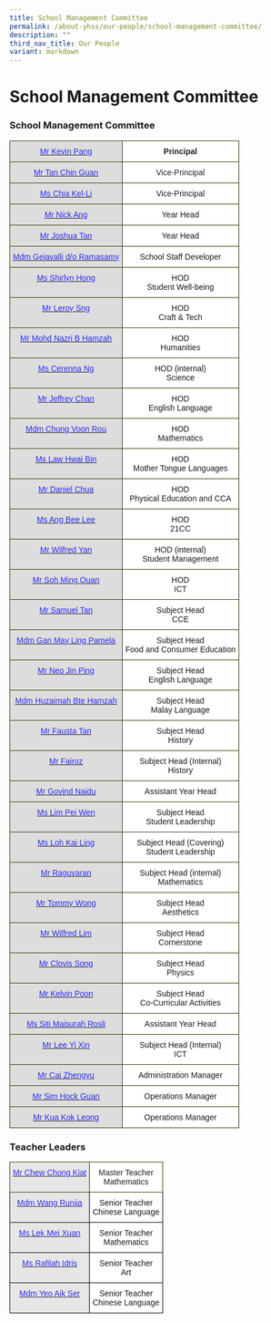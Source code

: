 ```yaml
---
title: School Management Committee
permalink: /about-yhss/our-people/school-management-committee/
description: ""
third_nav_title: Our People
variant: markdown
---
```

# **School Management Committee**


### School Management Committee

<table style="border-collapse:collapse;border-spacing:0" class="tg"><thead><tr><th style="background-color:#DDD;border-color:#343300;border-style:solid;border-width:1px;color:#2828FF;font-family:Arial, sans-serif;font-size:14px;font-weight:bold;overflow:hidden;padding:10px 5px;text-align:center;vertical-align:top;word-break:normal"><a href="mailto:YUHUA_SS@moe.edu.sg"><span style="font-weight:400;text-decoration:none;color:#2828FF">Mr Kevin Pang</span></a></th><th style="background-color:#FFF;border-color:#343300;border-style:solid;border-width:1px;color:#222;font-family:Arial, sans-serif;font-size:14px;font-weight:bold;overflow:hidden;padding:10px 5px;text-align:center;vertical-align:top;word-break:normal">Principal</th></tr></thead><tbody><tr><td style="background-color:#DDD;border-color:#343300;border-style:solid;border-width:1px;color:#2828FF;font-family:Arial, sans-serif;font-size:14px;font-weight:bold;overflow:hidden;padding:10px 5px;text-align:center;vertical-align:top;word-break:normal"><a href="mailto:YUHUA_SS@moe.edu.sg"><span style="font-weight:400;text-decoration:none;color:#2828FF">Mr Tan Chin Guan</span></a></td><td style="background-color:#FFF;border-color:#343300;border-style:solid;border-width:1px;color:#222222;font-family:Arial, sans-serif;font-size:14px;overflow:hidden;padding:10px 5px;text-align:center;vertical-align:top;word-break:normal">Vice-Principal</td></tr><tr><td style="background-color:#DDD;border-color:#343300;border-style:solid;border-width:1px;color:#2828FF;font-family:Arial, sans-serif;font-size:14px;overflow:hidden;padding:10px 5px;text-align:center;vertical-align:top;word-break:normal"><a href="mailto:YUHUA_SS@moe.edu.sg"><span style="font-weight:400;text-decoration:none;color:#2828FF">Ms Chia Kel-Li</span></a></td><td style="background-color:#FFF;border-color:#343300;border-style:solid;border-width:1px;font-family:Arial, sans-serif;font-size:14px;overflow:hidden;padding:10px 5px;text-align:center;vertical-align:top;word-break:normal">Vice-Principal</td></tr><tr><td style="background-color:#DDD;border-color:#343300;border-style:solid;border-width:1px;color:#2828FF;font-family:Arial, sans-serif;font-size:14px;overflow:hidden;padding:10px 5px;text-align:center;vertical-align:top;word-break:normal"><a href="mailto:ANG_GEOK_LIN@moe.edu.sg"><span style="font-weight:400;text-decoration:none;color:#2828FF">Mr Nick Ang</span></a></td><td style="background-color:#FFF;border-color:#343300;border-style:solid;border-width:1px;font-family:Arial, sans-serif;font-size:14px;overflow:hidden;padding:10px 5px;text-align:center;vertical-align:top;word-break:normal">Year Head </td></tr><tr><td style="background-color:#DDD;border-color:#343300;border-style:solid;border-width:1px;color:#2828FF;font-family:Arial, sans-serif;font-size:14px;overflow:hidden;padding:10px 5px;text-align:center;vertical-align:top;word-break:normal"><a href="mailto:TAN_CHEK_HENG@moe.edu.sg"><span style="font-weight:400;text-decoration:none;color:#2828FF">Mr Joshua Tan</span></a></td><td style="background-color:#FFF;border-color:#343300;border-style:solid;border-width:1px;font-family:Arial, sans-serif;font-size:14px;overflow:hidden;padding:10px 5px;text-align:center;vertical-align:top;word-break:normal">Year Head</td></tr><tr><td style="background-color:#DDD;border-color:#343300;border-style:solid;border-width:1px;color:#2828FF;font-family:Arial, sans-serif;font-size:14px;overflow:hidden;padding:10px 5px;text-align:center;vertical-align:top;word-break:normal"><a href="mailto:GEJAVALLI_RAMASAMY@moe.edu.sg"><span style="font-weight:400;text-decoration:none;color:#2828FF">Mdm Gejavalli d/o Ramasamy </span></a></td><td style="background-color:#FFF;border-color:#343300;border-style:solid;border-width:1px;font-family:Arial, sans-serif;font-size:14px;overflow:hidden;padding:10px 5px;text-align:center;vertical-align:top;word-break:normal">School Staff Developer </td></tr><tr><td style="background-color:#DDD;border-color:#343300;border-style:solid;border-width:1px;font-family:Arial, sans-serif;font-size:14px;overflow:hidden;padding:10px 5px;text-align:center;vertical-align:top;word-break:normal"> <a href="mailto:HONG_WEI_LI@moe.edu.sg"><span style="font-weight:400;text-decoration:none;color:#2828FF">Ms Shirlyn Hong</span></a></td><td style="background-color:#FFF;border-color:#343300;border-style:solid;border-width:1px;font-family:Arial, sans-serif;font-size:14px;overflow:hidden;padding:10px 5px;text-align:center;vertical-align:top;word-break:normal">HOD<br>Student Well-being </td></tr><tr><td style="background-color:#DDD;border-color:#343300;border-style:solid;border-width:1px;color:#2828FF;font-family:Arial, sans-serif;font-size:14px;overflow:hidden;padding:10px 5px;text-align:center;vertical-align:top;word-break:normal"><a href="mailto:SNG_WEE_YOKE@moe.edu.sg"><span style="font-weight:400;text-decoration:none;color:#2828FF">  Mr Leroy Sng</span></a></td><td style="background-color:#FFF;border-color:#343300;border-style:solid;border-width:1px;font-family:Arial, sans-serif;font-size:14px;overflow:hidden;padding:10px 5px;text-align:center;vertical-align:top;word-break:normal"> HOD<br>Craft &amp; Tech</td></tr><tr><td style="background-color:#DDD;border-color:#343300;border-style:solid;border-width:1px;color:#2828FF;font-family:Arial, sans-serif;font-size:14px;overflow:hidden;padding:10px 5px;text-align:center;vertical-align:top;word-break:normal"><a href="mailto:MOHAMED_NAZRI_HAMZAH@moe.edu.sg"><span style="font-weight:400;text-decoration:none;color:#2828FF">Mr Mohd Nazri B Hamzah </span></a></td><td style="background-color:#FFF;border-color:#343300;border-style:solid;border-width:1px;font-family:Arial, sans-serif;font-size:14px;overflow:hidden;padding:10px 5px;text-align:center;vertical-align:top;word-break:normal">HOD <br>Humanities </td></tr><tr><td style="background-color:#DDD;border-color:#343300;border-style:solid;border-width:1px;color:#2828FF;font-family:Arial, sans-serif;font-size:14px;overflow:hidden;padding:10px 5px;text-align:center;vertical-align:top;word-break:normal"><a href="mailto:NG_YIH_LIN_CERENNA@moe.edu.sg"><span style="font-weight:400;text-decoration:none;color:#2828FF">Ms Cerenna Ng</span></a></td><td style="background-color:#FFF;border-color:#343300;border-style:solid;border-width:1px;font-family:Arial, sans-serif;font-size:14px;overflow:hidden;padding:10px 5px;text-align:center;vertical-align:top;word-break:normal"> HOD (internal)<br>Science </td></tr><tr><td style="background-color:#DDD;border-color:#343300;border-style:solid;border-width:1px;color:#2828FF;font-family:Arial, sans-serif;font-size:14px;overflow:hidden;padding:10px 5px;text-align:center;vertical-align:top;word-break:normal"><a href="mailto:CHAN_KAH_WAI_JEFFREY@moe.edu.sg"><span style="font-weight:400;text-decoration:none;color:#2828FF">Mr Jeffrey Chan</span></a></td><td style="background-color:#FFF;border-color:#343300;border-style:solid;border-width:1px;font-family:Arial, sans-serif;font-size:14px;overflow:hidden;padding:10px 5px;text-align:center;vertical-align:top;word-break:normal"> HOD<br>English Language</td></tr><tr><td style="background-color:#DDD;border-color:#343300;border-style:solid;border-width:1px;font-family:Arial, sans-serif;font-size:14px;overflow:hidden;padding:10px 5px;text-align:center;vertical-align:top;word-break:normal"> <a href="mailto:CHUNG_VOON_ROU@moe.edu.sg"><span style="font-weight:400;text-decoration:none;color:#2828FF">Mdm Chung Voon Rou</span></a></td><td style="background-color:#FFF;border-color:#343300;border-style:solid;border-width:1px;font-family:Arial, sans-serif;font-size:14px;overflow:hidden;padding:10px 5px;text-align:center;vertical-align:top;word-break:normal"> HOD<br>Mathematics  </td></tr><tr><td style="background-color:#DDD;border-color:#343300;border-style:solid;border-width:1px;color:#2828FF;font-family:Arial, sans-serif;font-size:14px;overflow:hidden;padding:10px 5px;text-align:center;vertical-align:top;word-break:normal"><a href="mailto:LAW_HWAI_BIN@moe.edu.sg"><span style="font-weight:400;text-decoration:none;color:#2828FF">Ms Law Hwai Bin</span></a> </td><td style="background-color:#FFF;border-color:#343300;border-style:solid;border-width:1px;font-family:Arial, sans-serif;font-size:14px;overflow:hidden;padding:10px 5px;text-align:center;vertical-align:top;word-break:normal"> HOD<br>Mother Tongue Languages</td></tr><tr><td style="background-color:#DDD;border-color:#343300;border-style:solid;border-width:1px;color:#2828FF;font-family:Arial, sans-serif;font-size:14px;overflow:hidden;padding:10px 5px;text-align:center;vertical-align:top;word-break:normal"><a href="mailto:DANIEL_CHUA@moe.edu.sg"><span style="font-weight:400;text-decoration:none;color:#2828FF"> Mr Daniel Chua</span></a></td><td style="background-color:#FFF;border-color:#343300;border-style:solid;border-width:1px;font-family:Arial, sans-serif;font-size:14px;overflow:hidden;padding:10px 5px;text-align:center;vertical-align:top;word-break:normal">HOD<br>Physical Education and CCA</td></tr><tr><td style="background-color:#DDD;border-color:#343300;border-style:solid;border-width:1px;color:#2828FF;font-family:Arial, sans-serif;font-size:14px;overflow:hidden;padding:10px 5px;text-align:center;vertical-align:top;word-break:normal"><a href="mailto:ANG_BEE_LEE@moe.edu.sg"><span style="font-weight:400;text-decoration:none;color:#2828FF"> Ms Ang Bee Lee</span></a></td><td style="background-color:#FFF;border-color:#343300;border-style:solid;border-width:1px;font-family:Arial, sans-serif;font-size:14px;overflow:hidden;padding:10px 5px;text-align:center;vertical-align:top;word-break:normal">HOD<br>21CC</td></tr><tr><td style="background-color:#DDD;border-color:#343300;border-style:solid;border-width:1px;color:#2828FF;font-family:Arial, sans-serif;font-size:14px;overflow:hidden;padding:10px 5px;text-align:center;vertical-align:top;word-break:normal"><a href="mailto:wilfred_yan@moe.edu.sg"><span style="font-weight:400;text-decoration:none;color:#2828FF">Mr Wilfred Yan</span></a></td><td style="background-color:#FFF;border-color:#343300;border-style:solid;border-width:1px;font-family:Arial, sans-serif;font-size:14px;overflow:hidden;padding:10px 5px;text-align:center;vertical-align:top;word-break:normal">HOD (internal)<br>Student Management</td></tr><tr><td style="background-color:#DDD;border-color:#343300;border-style:solid;border-width:1px;color:#2828FF;font-family:Arial, sans-serif;font-size:14px;overflow:hidden;padding:10px 5px;text-align:center;vertical-align:top;word-break:normal"><a href="mailto:Soh_Ming_Quan@moe.edu.sg"><span style="font-weight:400;text-decoration:none;color:#2828FF">Mr Soh Ming Quan</span></a></td><td style="background-color:#FFF;border-color:#343300;border-style:solid;border-width:1px;font-family:Arial, sans-serif;font-size:14px;overflow:hidden;padding:10px 5px;text-align:center;vertical-align:top;word-break:normal">HOD<br>ICT</td></tr><tr><td style="background-color:#DDD;border-color:#343300;border-style:solid;border-width:1px;color:#2828FF;font-family:Arial, sans-serif;font-size:14px;overflow:hidden;padding:10px 5px;text-align:center;vertical-align:top;word-break:normal"><a href="mailto:TAN_SHENG_YAN_SAMUEL@moe.edu.sg"><span style="font-weight:400;text-decoration:none;color:#2828FF">Mr Samuel Tan</span></a></td><td style="background-color:#FFF;border-color:#343300;border-style:solid;border-width:1px;font-family:Arial, sans-serif;font-size:14px;overflow:hidden;padding:10px 5px;text-align:center;vertical-align:top;word-break:normal">Subject Head<br>CCE</td></tr><tr><td style="background-color:#DDD;border-color:#343300;border-style:solid;border-width:1px;color:#2828FF;font-family:Arial, sans-serif;font-size:14px;overflow:hidden;padding:10px 5px;text-align:center;vertical-align:top;word-break:normal"><a href="mailto:GAN_MAY_LING_PAMELA@moe.edu.sg"><span style="font-weight:400;text-decoration:none;color:#2828FF">Mdm Gan May Ling Pamela</span></a></td><td style="background-color:#FFF;border-color:#343300;border-style:solid;border-width:1px;font-family:Arial, sans-serif;font-size:14px;overflow:hidden;padding:10px 5px;text-align:center;vertical-align:top;word-break:normal">Subject Head<br>Food and Consumer Education</td></tr><tr><td style="background-color:#DDD;border-color:#343300;border-style:solid;border-width:1px;color:#2828FF;font-family:Arial, sans-serif;font-size:14px;overflow:hidden;padding:10px 5px;text-align:center;vertical-align:top;word-break:normal"><a href="mailto:NEO_JIN_PING@moe.edu.sg"><span style="font-weight:400;text-decoration:none;color:#2828FF">Mr Neo Jin Ping</span></a></td><td style="background-color:#FFF;border-color:#343300;border-style:solid;border-width:1px;font-family:Arial, sans-serif;font-size:14px;overflow:hidden;padding:10px 5px;text-align:center;vertical-align:top;word-break:normal">  Subject Head <br>English Language </td></tr><tr><td style="background-color:#DDD;border-color:#343300;border-style:solid;border-width:1px;color:#2828FF;font-family:Arial, sans-serif;font-size:14px;overflow:hidden;padding:10px 5px;text-align:center;vertical-align:top;word-break:normal"><a href="mailto:HUZAIMAH_HAMZAH@moe.edu.sg"><span style="font-weight:400;text-decoration:none;color:#2828FF">Mdm Huzaimah Bte Hamzah </span></a></td><td style="background-color:#FFF;border-color:#343300;border-style:solid;border-width:1px;font-family:Arial, sans-serif;font-size:14px;overflow:hidden;padding:10px 5px;text-align:center;vertical-align:top;word-break:normal">Subject Head<br>Malay Language </td></tr><tr><td style="background-color:#DDD;border-color:#343300;border-style:solid;border-width:1px;color:#2828FF;font-family:Arial, sans-serif;font-size:14px;overflow:hidden;padding:10px 5px;text-align:center;vertical-align:top;word-break:normal"><a href="mailto:TAN_YU_MENG_FAUSTA@moe.edu.sg"><span style="font-weight:400;text-decoration:none;color:#2828FF">Mr Fausta Tan </span></a></td><td style="background-color:#FFF;border-color:#343300;border-style:solid;border-width:1px;font-family:Arial, sans-serif;font-size:14px;overflow:hidden;padding:10px 5px;text-align:center;vertical-align:top;word-break:normal">Subject Head<br>History </td></tr><tr><td style="background-color:#DDD;border-color:#343300;border-style:solid;border-width:1px;color:#2828FF;font-family:Arial, sans-serif;font-size:14px;overflow:hidden;padding:10px 5px;text-align:center;vertical-align:top;word-break:normal"><a href="mailto:muhamad_fairoz@moe.edu.sg"><span style="font-weight:400;text-decoration:none;color:#2828FF">Mr Fairoz </span></a></td><td style="background-color:#FFF;border-color:#343300;border-style:solid;border-width:1px;font-family:Arial, sans-serif;font-size:14px;overflow:hidden;padding:10px 5px;text-align:center;vertical-align:top;word-break:normal">Subject Head (Internal)<br>History </td></tr><tr><td style="background-color:#DDD;border-color:#343300;border-style:solid;border-width:1px;color:#2828FF;font-family:Arial, sans-serif;font-size:14px;overflow:hidden;padding:10px 5px;text-align:center;vertical-align:top;word-break:normal"><a href="mailto:GOVINDARAJULU_NAIDU@moe.edu.sg"><span style="font-weight:400;text-decoration:none;color:#2828FF">Mr Govind Naidu</span></a></td><td style="background-color:#FFF;border-color:#343300;border-style:solid;border-width:1px;font-family:Arial, sans-serif;font-size:14px;overflow:hidden;padding:10px 5px;text-align:center;vertical-align:top;word-break:normal">Assistant Year Head</td></tr><tr><td style="background-color:#DDD;border-color:#343300;border-style:solid;border-width:1px;color:#2828FF;font-family:Arial, sans-serif;font-size:14px;overflow:hidden;padding:10px 5px;text-align:center;vertical-align:top;word-break:normal"><a href="mailto:lim_pei_wen_c@moe.edu.sg"><span style="font-weight:400;text-decoration:none;color:#2828FF">Ms Lim Pei Wen</span></a></td><td style="background-color:#FFF;border-color:#343300;border-style:solid;border-width:1px;font-family:Arial, sans-serif;font-size:14px;overflow:hidden;padding:10px 5px;text-align:center;vertical-align:top;word-break:normal">Subject Head<br>Student Leadership</td></tr><tr><td style="background-color:#DDD;border-color:#343300;border-style:solid;border-width:1px;color:#2828FF;font-family:Arial, sans-serif;font-size:14px;overflow:hidden;padding:10px 5px;text-align:center;vertical-align:top;word-break:normal"><a href="mailto:LOH_KAI_LING@moe.edu.sg"><span style="font-weight:400;text-decoration:none;color:#2828FF">Ms Loh Kai Ling</span></a></td><td style="background-color:#FFF;border-color:#343300;border-style:solid;border-width:1px;font-family:Arial, sans-serif;font-size:14px;overflow:hidden;padding:10px 5px;text-align:center;vertical-align:top;word-break:normal">Subject Head (Covering)<br>Student Leadership</td></tr>         

<tr><td style="background-color:#DDD;border-color:#343300;border-style:solid;border-width:1px;color:#2828FF;font-family:Arial, sans-serif;font-size:14px;overflow:hidden;padding:10px 5px;text-align:center;vertical-align:top;word-break:normal"><a href="mailto:RAGUVARAN_RAJANDERAN@moe.edu.sg"><span style="font-weight:400;text-decoration:none;color:#2828FF">Mr Raguvaran</span></a></td><td style="background-color:#FFF;border-color:#343300;border-style:solid;border-width:1px;font-family:Arial, sans-serif;font-size:14px;overflow:hidden;padding:10px 5px;text-align:center;vertical-align:top;word-break:normal">Subject Head (internal)<br>Mathematics</td></tr><tr><td style="background-color:#DDD;border-color:#343300;border-style:solid;border-width:1px;color:#2828FF;font-family:Arial, sans-serif;font-size:14px;overflow:hidden;padding:10px 5px;text-align:center;vertical-align:top;word-break:normal"><a href="mailto:tommy_wong@moe.edu.sg"><span style="font-weight:400;text-decoration:none;color:#2828FF">Mr Tommy Wong</span></a></td><td style="background-color:#FFF;border-color:#343300;border-style:solid;border-width:1px;font-family:Arial, sans-serif;font-size:14px;overflow:hidden;padding:10px 5px;text-align:center;vertical-align:top;word-break:normal">Subject Head<br>Aesthetics</td></tr><tr><td style="background-color:#DDD;border-color:#343300;border-style:solid;border-width:1px;color:#2828FF;font-family:Arial, sans-serif;font-size:14px;overflow:hidden;padding:10px 5px;text-align:center;vertical-align:top;word-break:normal"><a href="mailto:LIM_PENG_LIM_WILFRED@moe.edu.sg"><span style="font-weight:400;text-decoration:none;color:#2828FF">Mr Wilfred Lim</span></a></td><td style="background-color:#FFF;border-color:#343300;border-style:solid;border-width:1px;font-family:Arial, sans-serif;font-size:14px;overflow:hidden;padding:10px 5px;text-align:center;vertical-align:top;word-break:normal">Subject Head <br>Cornerstone</td></tr><tr><td style="background-color:#DDD;border-color:#343300;border-style:solid;border-width:1px;color:#2828FF;font-family:Arial, sans-serif;font-size:14px;overflow:hidden;padding:10px 5px;text-align:center;vertical-align:top;word-break:normal"><a href="mailto:SONG_SHENG_YANG_CLOVIS@moe.edu.sg"><span style="font-weight:400;text-decoration:none;color:#2828FF">Mr Clovis Song</span></a></td><td style="background-color:#FFF;border-color:#343300;border-style:solid;border-width:1px;font-family:Arial, sans-serif;font-size:14px;overflow:hidden;padding:10px 5px;text-align:center;vertical-align:top;word-break:normal">Subject Head<br>Physics</td></tr><tr><td style="background-color:#DDD;border-color:#343300;border-style:solid;border-width:1px;color:#2828FF;font-family:Arial, sans-serif;font-size:14px;overflow:hidden;padding:10px 5px;text-align:center;vertical-align:top;word-break:normal"><a href="mailto:"><span style="font-weight:400;text-decoration:none;color:#2828FF">Mr Kelvin Poon</span></a></td><td style="background-color:#FFF;border-color:#343300;border-style:solid;border-width:1px;font-family:Arial, sans-serif;font-size:14px;overflow:hidden;padding:10px 5px;text-align:center;vertical-align:top;word-break:normal">Subject Head<br>Co-Curricular Activities</td></tr><tr><td style="background-color:#DDD;border-color:#343300;border-style:solid;border-width:1px;color:#2828FF;font-family:Arial, sans-serif;font-size:14px;overflow:hidden;padding:10px 5px;text-align:center;vertical-align:top;word-break:normal"><a href="mailto:SITI_MAISURAH_ROSLI@moe.edu.sg"><span style="font-weight:400;text-decoration:none;color:#2828FF">Ms Siti Maisurah Rosli </span></a></td><td style="background-color:#FFF;border-color:#343300;border-style:solid;border-width:1px;font-family:Arial, sans-serif;font-size:14px;overflow:hidden;padding:10px 5px;text-align:center;vertical-align:top;word-break:normal">Assistant Year Head </td></tr><tr><td style="background-color:#DDD;border-color:#343300;border-style:solid;border-width:1px;color:#2828FF;font-family:Arial, sans-serif;font-size:14px;overflow:hidden;padding:10px 5px;text-align:center;vertical-align:top;word-break:normal"><a href="mailto:yi_xin_lee@moe.edu.sg"><span style="font-weight:400;text-decoration:none;color:#2828FF">Mr Lee Yi Xin</span></a></td><td style="background-color:#FFF;border-color:#343300;border-style:solid;border-width:1px;font-family:Arial, sans-serif;font-size:14px;overflow:hidden;padding:10px 5px;text-align:center;vertical-align:top;word-break:normal">Subject Head (Internal)<br>ICT</td></tr><tr><td style="background-color:#DDD;border-color:#343300;border-style:solid;border-width:1px;font-family:Arial, sans-serif;font-size:14px;overflow:hidden;padding:10px 5px;text-align:center;vertical-align:top;word-break:normal"> <a href="mailto:cai_zhengyu@moe.edu.sg"><span style="font-weight:400;text-decoration:none;color:#2828FF">Mr Cai Zhengyu</span></a></td><td style="background-color:#FFF;border-color:#343300;border-style:solid;border-width:1px;font-family:Arial, sans-serif;font-size:14px;overflow:hidden;padding:10px 5px;text-align:center;vertical-align:top;word-break:normal">Administration Manager </td></tr><tr><td style="background-color:#DDD;border-color:#343300;border-style:solid;border-width:1px;color:#2828FF;font-family:Arial, sans-serif;font-size:14px;overflow:hidden;padding:10px 5px;text-align:center;vertical-align:top;word-break:normal"><a href="mailto:sim_hock_guan@moe.edu.sg"><span style="font-weight:400;text-decoration:none;color:#2828FF">Mr Sim Hock Guan </span></a></td><td style="background-color:#FFF;border-color:#343300;border-style:solid;border-width:1px;font-family:Arial, sans-serif;font-size:14px;overflow:hidden;padding:10px 5px;text-align:center;vertical-align:top;word-break:normal">Operations Manager</td></tr><tr><td style="background-color:#DDD;border-color:#343300;border-style:solid;border-width:1px;color:#2828FF;font-family:Arial, sans-serif;font-size:14px;overflow:hidden;padding:10px 5px;text-align:center;vertical-align:top;word-break:normal"><a href="mailto:kua_kok_leong_a@moe.edu.sg"><span style="font-weight:400;text-decoration:none;color:#2828FF">Mr Kua Kok Leong </span></a></td><td style="background-color:#FFF;border-color:#343300;border-style:solid;border-width:1px;font-family:Arial, sans-serif;font-size:14px;overflow:hidden;padding:10px 5px;text-align:center;vertical-align:top;word-break:normal">Operations Manager</td></tr></tbody></table>

### Teacher Leaders

<table style="border-collapse:collapse;border-spacing:0" class="tg"><thead><tr><th style="background-color:#E7E6E6;border-color:#343300;border-style:solid;border-width:1px;color:#2828FF;font-family:Arial, sans-serif;font-size:14px;font-weight:bold;overflow:hidden;padding:10px 5px;text-align:center;vertical-align:top;word-break:normal"><a href="mailto:CHEW_CHONG_KIAT@moe.edu.sg"><span style="font-weight:400;text-decoration:none;color:#2828FF">Mr Chew Chong Kiat</span></a></th><th style="background-color:#FFF;border-color:#343300;border-style:solid;border-width:1px;color:#222;font-family:Arial, sans-serif;font-size:14px;font-weight:normal;overflow:hidden;padding:10px 5px;text-align:center;vertical-align:top;word-break:normal">Master Teacher <br> Mathematics</th></tr></thead><tbody><tr><td style="background-color:#E7E6E6;border-color:black;border-style:solid;border-width:1px;color:#2828FF;font-family:Arial, sans-serif;font-size:14px;overflow:hidden;padding:10px 5px;text-align:center;vertical-align:top;word-break:normal"><a href="mailto:WANG_RUNJIA@moe.edu.sg"><span style="font-weight:400;text-decoration:none;color:#2828FF">Mdm Wang Runjia</span></a></td><td style="background-color:#FFF;border-color:black;border-style:solid;border-width:1px;font-family:Arial, sans-serif;font-size:14px;overflow:hidden;padding:10px 5px;text-align:center;vertical-align:top;word-break:normal">Senior Teacher <br>Chinese Language</td></tr></tbody><tbody><tr><td style="background-color:#E7E6E6;border-color:black;border-style:solid;border-width:1px;color:#2828FF;font-family:Arial, sans-serif;font-size:14px;overflow:hidden;padding:10px 5px;text-align:center;vertical-align:top;word-break:normal"><a href="mailto:LEK_MEI_XUAN@moe.edu.sg"><span style="font-weight:400;text-decoration:none;color:#2828FF">Ms Lek Mei Xuan</span></a></td><td style="background-color:#FFF;border-color:black;border-style:solid;border-width:1px;font-family:Arial, sans-serif;font-size:14px;overflow:hidden;padding:10px 5px;text-align:center;vertical-align:top;word-break:normal">Senior Teacher <br>Mathematics</td></tr><tr><td style="background-color:#E7E6E6;border-color:black;border-style:solid;border-width:1px;color:#2828FF;font-family:Arial, sans-serif;font-size:14px;overflow:hidden;padding:10px 5px;text-align:center;vertical-align:top;word-break:normal"><a href="mailto:RAFILAH_IDRIS@moe.edu.sg"><span style="font-weight:400;text-decoration:none;color:#2828FF">Ms Rafilah Idris</span></a></td><td style="background-color:#FFF;border-color:black;border-style:solid;border-width:1px;font-family:Arial, sans-serif;font-size:14px;overflow:hidden;padding:10px 5px;text-align:center;vertical-align:top;word-break:normal">Senior Teacher <br>Art</td></tr><tr><td style="background-color:#E7E6E6;border-color:black;border-style:solid;border-width:1px;color:#2828FF;font-family:Arial, sans-serif;font-size:14px;overflow:hidden;padding:10px 5px;text-align:center;vertical-align:top;word-break:normal"><a href="mailto:YEO_AIK_SER@moe.edu.sg"><span style="font-weight:400;text-decoration:none;color:#2828FF">Mdm Yeo Aik Ser</span></a></td><td style="background-color:#FFF;border-color:black;border-style:solid;border-width:1px;font-family:Arial, sans-serif;font-size:14px;overflow:hidden;padding:10px 5px;text-align:center;vertical-align:top;word-break:normal">Senior Teacher<br>Chinese Language</td></tr></tbody></table>